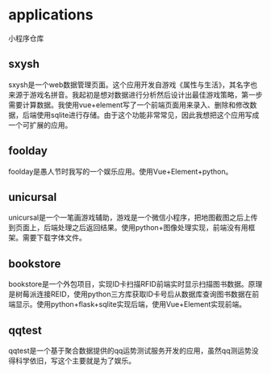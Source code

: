 # applications
小程序仓库

## sxysh
sxysh是一个web数据管理页面。这个应用开发自游戏《属性与生活》，其名字也来源于游戏名拼音。我起初是想对数据进行分析然后设计出最佳游戏策略，第一步需要计算数据。我使用vue+element写了一个前端页面用来录入、删除和修改数据，后端使用sqlite进行存储。由于这个功能非常常见，因此我想把这个应用写成一个可扩展的应用。

## foolday
foolday是愚人节时我写的一个娱乐应用。使用Vue+Element+python。

## unicursal
unicursal是一个一笔画游戏辅助，游戏是一个微信小程序，把地图截图之后上传到页面上，后端处理之后返回结果。使用python+图像处理实现，前端没有用框架。需要下载字体文件。

## bookstore
bookstore是一个外包项目，实现ID卡扫描RFID前端实时显示扫描图书数据。原理是树莓派连接REID，使用python三方库获取ID卡号后从数据库查询图书数据在前端显示。使用python+flask+sqlite实现后端，使用Vue+Element实现前端。

## qqtest
qqtest是一个基于聚合数据提供的qq运势测试服务开发的应用，虽然qq测运势没得科学依旧，写这个主要就是为了娱乐。
